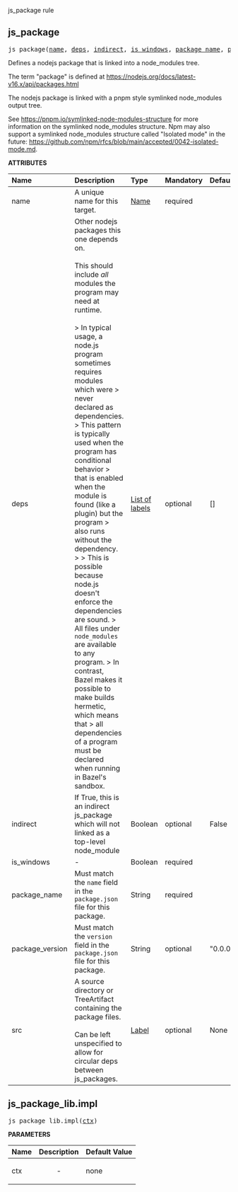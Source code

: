 <!-- Generated with Stardoc: http://skydoc.bazel.build -->

js_package rule

<a id="#js_package"></a>

## js_package

<pre>
js_package(<a href="#js_package-name">name</a>, <a href="#js_package-deps">deps</a>, <a href="#js_package-indirect">indirect</a>, <a href="#js_package-is_windows">is_windows</a>, <a href="#js_package-package_name">package_name</a>, <a href="#js_package-package_version">package_version</a>, <a href="#js_package-src">src</a>)
</pre>

Defines a nodejs package that is linked into a node_modules tree.

The term "package" is defined at
<https://nodejs.org/docs/latest-v16.x/api/packages.html>

The nodejs package is linked with a pnpm style symlinked node_modules output tree.

See https://pnpm.io/symlinked-node-modules-structure for more information on
the symlinked node_modules structure.
Npm may also support a symlinked node_modules structure called
"Isolated mode" in the future:
https://github.com/npm/rfcs/blob/main/accepted/0042-isolated-mode.md.


**ATTRIBUTES**


| Name  | Description | Type | Mandatory | Default |
| :------------- | :------------- | :------------- | :------------- | :------------- |
| <a id="js_package-name"></a>name |  A unique name for this target.   | <a href="https://bazel.build/docs/build-ref.html#name">Name</a> | required |  |
| <a id="js_package-deps"></a>deps |  Other nodejs packages this one depends on.<br><br>        This should include *all* modules the program may need at runtime.<br><br>        &gt; In typical usage, a node.js program sometimes requires modules which were         &gt; never declared as dependencies.         &gt; This pattern is typically used when the program has conditional behavior         &gt; that is enabled when the module is found (like a plugin) but the program         &gt; also runs without the dependency.         &gt;          &gt; This is possible because node.js doesn't enforce the dependencies are sound.         &gt; All files under <code>node_modules</code> are available to any program.         &gt; In contrast, Bazel makes it possible to make builds hermetic, which means that         &gt; all dependencies of a program must be declared when running in Bazel's sandbox.   | <a href="https://bazel.build/docs/build-ref.html#labels">List of labels</a> | optional | [] |
| <a id="js_package-indirect"></a>indirect |  If True, this is an indirect js_package which will not linked as a top-level node_module   | Boolean | optional | False |
| <a id="js_package-is_windows"></a>is_windows |  -   | Boolean | required |  |
| <a id="js_package-package_name"></a>package_name |  Must match the <code>name</code> field in the <code>package.json</code> file for this package.   | String | required |  |
| <a id="js_package-package_version"></a>package_version |  Must match the <code>version</code> field in the <code>package.json</code> file for this package.   | String | optional | "0.0.0" |
| <a id="js_package-src"></a>src |  A source directory or TreeArtifact containing the package files.<br><br>Can be left unspecified to allow for circular deps between js_packages.   | <a href="https://bazel.build/docs/build-ref.html#labels">Label</a> | optional | None |


<a id="#js_package_lib.impl"></a>

## js_package_lib.impl

<pre>
js_package_lib.impl(<a href="#js_package_lib.impl-ctx">ctx</a>)
</pre>



**PARAMETERS**


| Name  | Description | Default Value |
| :------------- | :------------- | :------------- |
| <a id="js_package_lib.impl-ctx"></a>ctx |  <p align="center"> - </p>   |  none |


